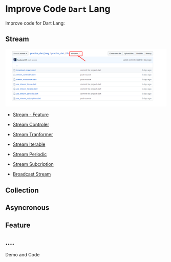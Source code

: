 # Improve Code `Dart` Lang
Improve code for Dart Lang:

  ## Stream
  ![Stream](/image/Stream.png)

* [Stream - Feature](https://github.com/huubao2309/practice_dart_lang/blob/master/practise_dart/lib/stream/use_stream_future.dart)

* [Stream Controler](https://github.com/huubao2309/practice_dart_lang/blob/master/practise_dart/lib/stream/stream_controller.dart)

* [Stream Tranformer](https://github.com/huubao2309/practice_dart_lang/blob/master/practise_dart/lib/stream/stream_tranformer.dart)

* [Stream Iterable](https://github.com/huubao2309/practice_dart_lang/blob/master/practise_dart/lib/stream/use_stream_iterable.dart)

* [Stream Periodic](https://github.com/huubao2309/practice_dart_lang/blob/master/practise_dart/lib/stream/use_stream_periodic.dart)

* [Stream Subcription](https://github.com/huubao2309/practice_dart_lang/blob/master/practise_dart/lib/stream/use_stream_subcription.dart)

* [Broadcast Stream](https://github.com/huubao2309/practice_dart_lang/blob/master/practise_dart/lib/stream/broadcast_stream.dart)


## Collection
## Asyncronous
## Feature
## ....

Demo and Code
